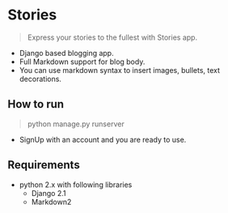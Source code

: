# Stories
>  Express your stories to the fullest with Stories app.

- Django based blogging app.
- Full Markdown support for blog body.
- You can use markdown syntax to insert images, bullets, text decorations.


## How to run
> python manage.py runserver
- SignUp with an account and you are ready to use.

## Requirements
 
- python 2.x with following libraries
    - Django 2.1
    - Markdown2

